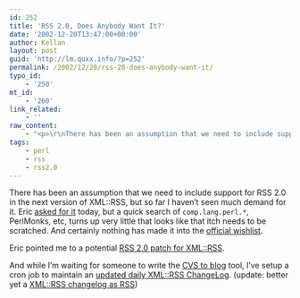 ```yaml
---
id: 252
title: 'RSS 2.0, Does Anybody Want It?'
date: '2002-12-20T13:47:00+00:00'
author: Kellan
layout: post
guid: 'http://lm.quxx.info/?p=252'
permalink: /2002/12/20/rss-20-does-anybody-want-it/
typo_id:
    - '250'
mt_id:
    - '260'
link_related:
    - ''
raw_content:
    - "<p>\r\nThere has been an assumption that we need to include support for RSS 2.0 in the\r\nnext version of XML::RSS, but so far I haven\\'t seen much demand for it.  Eric\r\n<a\r\nhref=\\\"http://snowdeal.org/section/ex_machina/archives/2002_12_15_index.html#90074048\\\">\r\nasked for it</a> today, but a quick search of <code>comp.lang.perl.*</code>,\r\nPerlMonks, etc, turns up very little that looks like that itch needs to be scratched.  And certainly nothing has made it into the <a\r\nhref=\\\"http://rt.cpan.org/NoAuth/Bugs.html?Dist=XML-RSS\\\">official wishlist</a>.\r\n</p>\r\n<p>\r\nEric pointed me to a potential  <a href=\\\"http://www.rc3.org/cgi-bin/less.pl?arg=4617\\\">RSS 2.0 patch for XML::RSS</a>. \r\n</p>\r\n<p>\r\nAnd while I\\'m waiting for someone to write the <a href=\\\"http://laughingmeme.org/archives/000247.html\\\">CVS to blog</a> tool, I\\'ve setup a cron job to maintain an <a href=\\\"http://dev.protest.net/~kellan/XML-RSS-ChangeLog\\\">updated daily XML::RSS ChangeLog</a>. (update:  better yet a <a href=\\\"http://dev.protest.net/~kellan/cvs-rss/XML-RSS.rdf\\\">XML::RSS changelog as RSS</a>)\r\n\r\n</p>"
tags:
    - perl
    - rss
    - rss2.0
---
```


There has been an assumption that we need to include support for RSS 2.0 in the next version of XML::RSS, but so far I haven’t seen much demand for it. Eric [asked for it](http://snowdeal.org/section/ex_machina/archives/2002_12_15_index.html#90074048) today, but a quick search of `comp.lang.perl.*`, PerlMonks, etc, turns up very little that looks like that itch needs to be scratched. And certainly nothing has made it into the [official wishlist](http://rt.cpan.org/NoAuth/Bugs.html?Dist=XML-RSS).

Eric pointed me to a potential [RSS 2.0 patch for XML::RSS](http://www.rc3.org/cgi-bin/less.pl?arg=4617).

And while I’m waiting for someone to write the [CVS to blog](http://laughingmeme.org/archives/000247.html) tool, I’ve setup a cron job to maintain an [updated daily XML::RSS ChangeLog](http://dev.protest.net/~kellan/XML-RSS-ChangeLog). (update: better yet a [XML::RSS changelog as RSS](http://dev.protest.net/~kellan/cvs-rss/XML-RSS.rdf))
